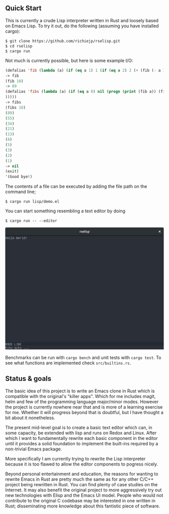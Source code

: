 Quick Start
-----------

This is currently a crude Lisp interpreter written in Rust and loosely based
on Emacs Lisp. To try it out, do the following (assuming you have installed
cargo):

```
$ git clone https://github.com/richiejp/rselisp.git
$ cd rselisp
$ cargo run
```

Not much is currently possible, but here is some example I/O:

```lisp
(defalias 'fib (lambda (a) (if (eq a 1) 1 (if (eq a 2) 2 (+ (fib (- a 1)) (fib (- a 2)))))))
-> fib
(fib 10)
-> 89
(defalias 'fibs (lambda (a) (if (eq a 0) nil (progn (print (fib a)) (fibs (- a 1
)))))
-> fibs
(fibs 10)
(89)
(55)
(34)
(21)
(13)
(8)
(5)
(3)
(2)
(1)
-> nil
(exit)
'(Good bye!)
```

The contents of a file can be executed by adding the file path on the command line;

```
$ cargo run lisp/demo.el
```

You can start something resembling a text editor by doing

```
$ cargo run -- --editor
```

![Mock Editor](mock-editor.png)

Benchmarks can be run with `cargo bench` and unit tests with `cargo test`. To
see what functions are implemented check `src/builtins.rs`.

Status & goals
--------------

The basic idea of this project is to write an Emacs clone in Rust which is
compatible with the original's "killer apps". Which for me includes magit,
helm and few of the programming language major/minor modes. However the
project is currently nowhere near that and is more of a learning exercise for
me. Whether it will progress beyond that is doubtful, but I have thought a bit
about it nonetheless.

The present mid-level goal is to create a basic text editor which can, in some
capacity, be extended with lisp and runs on Redox and Linux. After which I
want to fundamentally rewrite each basic component in the editor until it
provides a solid foundation to implement the built-ins required by a
non-trivial Emacs package.

More specifically I am currently trying to rewrite the Lisp interpreter
because it is too flawed to allow the editor components to pogress nicely.

Beyond personal entertainment and education, the reasons for wanting to
rewrite Emacs in Rust are pretty much the same as for any other C/C++ project
being rewritten in Rust. You can find plenty of case studies on the
Internet. It may also benefit the original project to more aggressively try
out new technologies with Elisp and the Emacs UI model. People who would not
contribute to the original C codebase may be interested in one written in
Rust; disseminating more knowledge about this fantistic piece of software.
